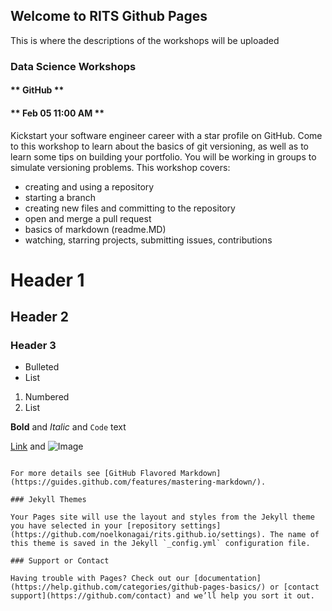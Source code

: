 ## Welcome to RITS Github Pages

This is where the descriptions of the workshops will be uploaded

### Data Science Workshops

#### ** GitHub **
#### ** Feb 05 11:00 AM ** 

Kickstart your software engineer career with a star profile on GitHub. Come to this workshop to learn about the basics of git versioning, as well as to learn some tips on building your portfolio. You will be working in groups to simulate versioning problems. This workshop covers:
* creating and using a repository
* starting a branch
* creating new files and committing to the repository
* open and merge a pull request
* basics of markdown (readme.MD)
* watching, starring projects, submitting issues, contributions

# Header 1
## Header 2
### Header 3

- Bulleted
- List

1. Numbered
2. List

**Bold** and _Italic_ and `Code` text

[Link](url) and ![Image](src)
```

For more details see [GitHub Flavored Markdown](https://guides.github.com/features/mastering-markdown/).

### Jekyll Themes

Your Pages site will use the layout and styles from the Jekyll theme you have selected in your [repository settings](https://github.com/noelkonagai/rits.github.io/settings). The name of this theme is saved in the Jekyll `_config.yml` configuration file.

### Support or Contact

Having trouble with Pages? Check out our [documentation](https://help.github.com/categories/github-pages-basics/) or [contact support](https://github.com/contact) and we’ll help you sort it out.
